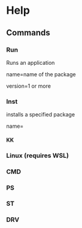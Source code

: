 # Help

## Commands

### Run

Runs an application

name=name of the package

version=1 or more

### Inst

installs a specified package

name=

#### KK

### Linux (requires WSL)

### CMD

### PS

### ST

### DRV
